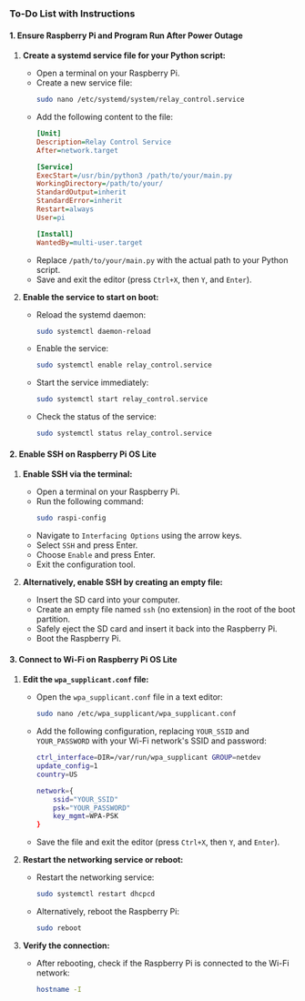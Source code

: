 ### To-Do List with Instructions

#### 1. Ensure Raspberry Pi and Program Run After Power Outage

1. **Create a systemd service file for your Python script:**
    - Open a terminal on your Raspberry Pi.
    - Create a new service file:
      ```sh
      sudo nano /etc/systemd/system/relay_control.service
      ```
    - Add the following content to the file:
      ```ini
      [Unit]
      Description=Relay Control Service
      After=network.target

      [Service]
      ExecStart=/usr/bin/python3 /path/to/your/main.py
      WorkingDirectory=/path/to/your/
      StandardOutput=inherit
      StandardError=inherit
      Restart=always
      User=pi

      [Install]
      WantedBy=multi-user.target
      ```
    - Replace `/path/to/your/main.py` with the actual path to your Python script.
    - Save and exit the editor (press `Ctrl+X`, then `Y`, and `Enter`).

2. **Enable the service to start on boot:**
    - Reload the systemd daemon:
      ```sh
      sudo systemctl daemon-reload
      ```
    - Enable the service:
      ```sh
      sudo systemctl enable relay_control.service
      ```
    - Start the service immediately:
      ```sh
      sudo systemctl start relay_control.service
      ```
    - Check the status of the service:
      ```sh
      sudo systemctl status relay_control.service
      ```

#### 2. Enable SSH on Raspberry Pi OS Lite

1. **Enable SSH via the terminal:**
    - Open a terminal on your Raspberry Pi.
    - Run the following command:
      ```sh
      sudo raspi-config
      ```
    - Navigate to `Interfacing Options` using the arrow keys.
    - Select `SSH` and press Enter.
    - Choose `Enable` and press Enter.
    - Exit the configuration tool.

2. **Alternatively, enable SSH by creating an empty file:**
    - Insert the SD card into your computer.
    - Create an empty file named `ssh` (no extension) in the root of the boot partition.
    - Safely eject the SD card and insert it back into the Raspberry Pi.
    - Boot the Raspberry Pi.

#### 3. Connect to Wi-Fi on Raspberry Pi OS Lite

1. **Edit the `wpa_supplicant.conf` file:**
    - Open the `wpa_supplicant.conf` file in a text editor:
      ```sh
      sudo nano /etc/wpa_supplicant/wpa_supplicant.conf
      ```
    - Add the following configuration, replacing `YOUR_SSID` and `YOUR_PASSWORD` with your Wi-Fi network's SSID and password:
      ```sh
      ctrl_interface=DIR=/var/run/wpa_supplicant GROUP=netdev
      update_config=1
      country=US

      network={
          ssid="YOUR_SSID"
          psk="YOUR_PASSWORD"
          key_mgmt=WPA-PSK
      }
      ```
    - Save the file and exit the editor (press `Ctrl+X`, then `Y`, and `Enter`).

2. **Restart the networking service or reboot:**
    - Restart the networking service:
      ```sh
      sudo systemctl restart dhcpcd
      ```
    - Alternatively, reboot the Raspberry Pi:
      ```sh
      sudo reboot
      ```

3. **Verify the connection:**
    - After rebooting, check if the Raspberry Pi is connected to the Wi-Fi network:
      ```sh
      hostname -I
      ```